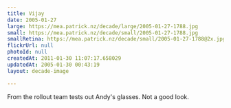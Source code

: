 ```yaml
---
title: Vijay
date: 2005-01-27
large: https://mea.patrick.nz/decade/large/2005-01-27-1788.jpg
small: https://mea.patrick.nz/decade/small/2005-01-27-1788.jpg
smallRetina: https://mea.patrick.nz/decade/small/2005-01-27-1788@2x.jpg
flickrUrl: null
photoId: null
createdAt: 2011-01-30 11:07:17.658029
updatedAt: 2005-01-30 00:43:19
layout: decade-image

---
```

From the rollout team tests out Andy's glasses. Not a good look.
